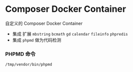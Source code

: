 Composer Docker Container
=======
自定义的 Composer Docker Container

- 集成 扩展 `mbstring` `bcmath` `gd` `calendar` `fileinfo` `phpredis`
- 集成 `phpmd` 做为代码检测

### PHPMD 命令

```bash
/tmp/vendor/bin/phpmd
```
